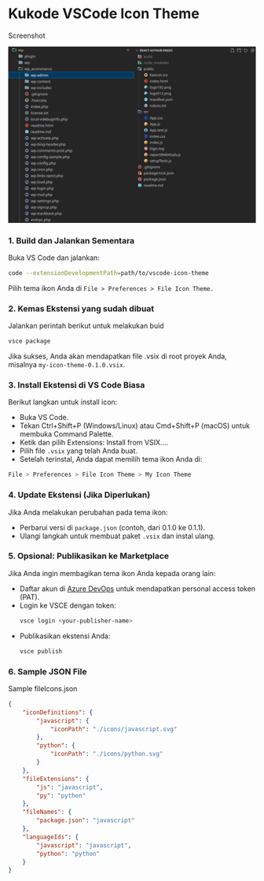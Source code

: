# Kukode VSCode Icon Theme

Screenshot

![sample icon](./image.png)

### 1. Build dan Jalankan Sementara

Buka VS Code dan jalankan:

```bash
code --extensionDevelopmentPath=path/to/vscode-icon-theme
```

Pilih tema ikon Anda di `File > Preferences > File Icon Theme.`


### 2. Kemas Ekstensi yang sudah dibuat

Jalankan perintah berikut untuk melakukan buid

```bash
vsce package
```

Jika sukses, Anda akan mendapatkan file .vsix di root proyek Anda, misalnya `my-icon-theme-0.1.0.vsix`.

### 3. Install Ekstensi di VS Code Biasa

Berikut langkan untuk install icon:

- Buka VS Code.
- Tekan Ctrl+Shift+P (Windows/Linux) atau Cmd+Shift+P (macOS) untuk membuka Command Palette.
- Ketik dan pilih Extensions: Install from VSIX....
- Pilih file `.vsix` yang telah Anda buat.
- Setelah terinstal, Anda dapat memilih tema ikon Anda di:

```bash
File > Preferences > File Icon Theme > My Icon Theme
```

### 4. Update Ekstensi (Jika Diperlukan)

Jika Anda melakukan perubahan pada tema ikon:

- Perbarui versi di `package.json` (contoh, dari 0.1.0 ke 0.1.1).
- Ulangi langkah untuk membuat paket `.vsix` dan instal ulang.

### 5. Opsional: Publikasikan ke Marketplace

Jika Anda ingin membagikan tema ikon Anda kepada orang lain:

- Daftar akun di [Azure DevOps](https://dev.azure.com/) untuk mendapatkan personal access token (PAT).
- Login ke VSCE dengan token:
  ```bash
  vsce login <your-publisher-name>
  ```
- Publikasikan ekstensi Anda:
  ```bash
  vsce publish
  ```

### 6. Sample JSON File

Sample fileIcons.json

```json
{
    "iconDefinitions": {
	    "javascript": {
		    "iconPath": "./icons/javascript.svg"
		},
		"python": {
		    "iconPath": "./icons/python.svg"
		}
	},
	"fileExtensions": {
		"js": "javascript",
		"py": "python"
	},
	"fileNames": {
		"package.json": "javascript"
	},
	"languageIds": {
		"javascript": "javascript",
		"python": "python"
	}
}
```